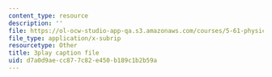 ```yaml
---
content_type: resource
description: ''
file: https://ol-ocw-studio-app-qa.s3.amazonaws.com/courses/5-61-physical-chemistry-fall-2017/d7a0d9aecc877c82e450b189c1b2b59a_zwH9MjZl3v4.srt
file_type: application/x-subrip
resourcetype: Other
title: 3play caption file
uid: d7a0d9ae-cc87-7c82-e450-b189c1b2b59a
---
```

